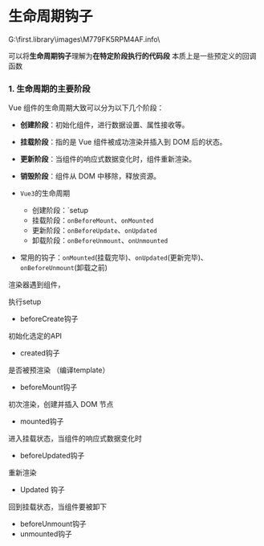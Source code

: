  
# 生命周期钩子

G:\first.library\images\M779FK5RPM4AF.info\

可以将**生命周期钩子**理解为**在特定阶段执行的代码段**
本质上是一些预定义的回调函数

### 1. **生命周期的主要阶段**

Vue 组件的生命周期大致可以分为以下几个阶段：

- **创建阶段**：初始化组件，进行数据设置、属性接收等。
- **挂载阶段**：指的是 Vue 组件被成功渲染并插入到 DOM 后的状态。
- **更新阶段**：当组件的响应式数据变化时，组件重新渲染。
- **销毁阶段**：组件从 DOM 中移除，释放资源。


- `Vue3`的生命周期
	- 创建阶段：`setup
	- 挂载阶段：`onBeforeMount`、`onMounted`
	- 更新阶段：`onBeforeUpdate`、`onUpdated`
	- 卸载阶段：`onBeforeUnmount`、`onUnmounted`
- 常用的钩子：`onMounted`(挂载完毕)、`onUpdated`(更新完毕)、`onBeforeUnmount`(卸载之前)


渲染器遇到组件，

执行setup

- beforeCreate钩子

初始化选定的API

- created钩子

是否被预渲染
（编译template）

- beforeMount钩子

初次渲染，创建并插入 DOM 节点

- mounted钩子

进入挂载状态，当组件的响应式数据变化时

- beforeUpdated钩子

重新渲染

- Updated 钩子

回到挂载状态，当组件要被卸下

- beforeUnmount钩子
- unmounted钩子

